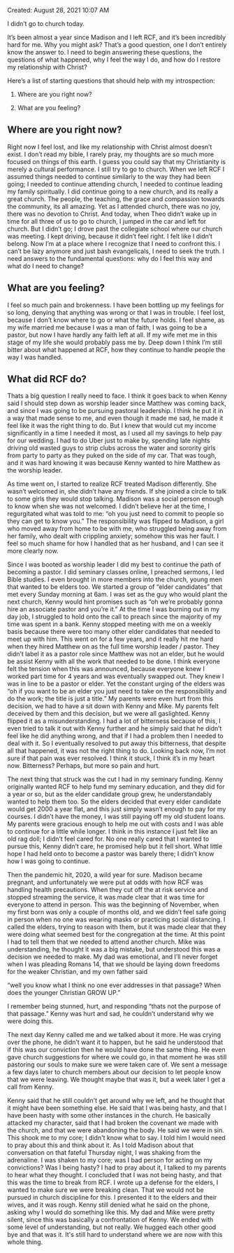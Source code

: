 
Created: August 28, 2021 10:07 AM

I didn’t go to church today.

It’s been almost a year since Madison and I left RCF, and it’s been incredibly hard for me. Why you might ask? That’s a good question, one I don’t entirely know the answer to. I need to begin answering these questions, the questions of what happened, why I feel the way I do, and how do I restore my relationship with Christ?

Here’s a list of starting questions that should help with my introspection:

1. Where are you right now?

2. What are you feeling?

## Where are you right now?

Right now I feel lost, and like my relationship with Christ almost doesn’t exist. I don’t read my bible, I rarely pray, my thoughts are so much more focused on things of this earth. I guess you could say that my Christianity is merely a cultural performance. I still try to go to church. When we left RCF I assumed things needed to continue similarly to the way they had been going; I needed to continue attending church, I needed to continue leading my family spiritually. I did continue going to a new church, and its really a great church. The people, the teaching, the grace and compassion towards the community, its all amazing. Yet as I attended church, there was no joy, there was no devotion to Christ. And today, when Theo didn’t wake up in time for all three of us to go to church, I jumped in the car and left for church. But I didn’t go; I drove past the collegiate school where our church was meeting. I kept driving, because it didn’t feel right. I felt like I didn’t belong. Now I’m at a place where I recognize that I need to confront this. I can’t be lazy anymore and just bash evangelicals, I need to seek the truth. I need answers to the fundamental questions: why do I feel this way and what do I need to change?

## What are you feeling?

I feel so much pain and brokenness. I have been bottling up my feelings for so long, denying that anything was wrong or that I was in trouble. I feel lost, because I don’t know where to go or what the future holds. I feel shame, as my wife married me because I was a man of faith, I was going to be a pastor, but now I have hardly any faith left at all. If my wife met me in this stage of my life she would probably pass me by. Deep down I think I’m still bitter about what happened at RCF, how they continue to handle people the way I was handled.

## What did RCF do?

Thats a big question I really need to face. I think it goes back to when Kenny said I should step down as worship leader since Matthew was coming back, and since I was going to be pursuing pastoral leadership. I think he put it in a way that made sense to me, and even though it made me sad, he made it feel like it was the right thing to do. But I knew that would cut my income significantly in a time I needed it most, as I used all my savings to help pay for our wedding. I had to do Uber just to make by, spending late nights driving old wasted guys to strip clubs across the water and sorority girls from party to party as they puked on the side of my car. That was tough, and it was hard knowing it was because Kenny wanted to hire Matthew as the worship leader.

As time went on, I started to realize RCF treated Madison differently. She wasn’t welcomed in, she didn’t have any friends. If she joined a circle to talk to some girls they would stop talking. Madison was a social person enough to know when she was not welcomed. I didn’t believe her at the time, I regurgitated what was told to me: “oh you just need to commit to people so they can get to know you.” The responsibility was flipped to Madison, a girl who moved away from home to be with me, who struggled being away from her family, who dealt with crippling anxiety; somehow this was her fault. I feel so much shame for how I handled that as her husband, and I can see it more clearly now.

Since I was booted as worship leader I did my best to continue the path of becoming a pastor. I did seminary classes online, I preached sermons, I led Bible studies. I even brought in more members into the church, young men that wanted to be elders too. We started a group of “elder candidates” that met every Sunday morning at 6am. I was set as the guy who would plant the next church, Kenny would hint promises such as “oh we’re probably gonna hire an associate pastor and you’re it.” At the time I was burning out in my day job, I struggled to hold onto the call to preach since the majority of my time was spent in a bank. Kenny stopped meeting with me on a weekly basis because there were too many other elder candidates that needed to meet up with him. This went on for a few years, and it really hit me hard when they hired Matthew on as the full time worship leader / pastor. They didn’t label it as a pastor role since Matthew was not an elder, but he would be assist Kenny with all the work that needed to be done. I think everyone felt the tension when this was announced, because everyone knew I worked part time for 4 years and was eventually swapped out. They knew I was in line to be a pastor or elder. Yet the constant urging of the elders was “oh if you want to be an elder you just need to take on the responsibility and do the work; the title is just a title.” My parents were even hurt from this decision, we had to have a sit down with Kenny and Mike. My parents felt deceived by them and this decision, but we were all gaslighted. Kenny flipped it as a misunderstanding. I had a lot of bitterness because of this, I even tried to talk it out with Kenny further and he simply said that he didn’t feel like he did anything wrong, and that if I had a problem then I needed to deal with it. So I eventually resolved to put away this bitterness, that despite all that happened, it was not the right thing to do. Looking back now, I’m not sure if that pain was ever resolved. I think it stuck, I think it’s in my heart now. Bitterness? Perhaps, but more so pain and hurt.

The next thing that struck was the cut I had in my seminary funding. Kenny originally wanted RCF to help fund my seminary education, and they did for a year or so, but as the elder candidate group grew, he understandably wanted to help them too. So the elders decided that every elder candidate would get 2000 a year flat, and this just simply wasn’t enough to pay for my courses. I didn’t have the money, I was still paying off my old student loans. My parents were gracious enough to help me out with costs and I was able to continue for a little while longer. I think in this instance I just felt like an old rag doll; I didn’t feel cared for. No one really cared that I wanted to pursue this, Kenny didn’t care, he promised help but it fell short. What little hope I had held onto to become a pastor was barely there; I didn’t know how I was going to continue.

Then the pandemic hit, 2020, a wild year for sure. Madison became pregnant, and unfortunately we were put at odds with how RCF was handling health precautions. When they cut off the at risk service and stopped streaming the service, it was made clear that it was time for everyone to attend in person. This was the beginning of November, when my first born was only a couple of months old, and we didn’t feel safe going in person when no one was wearing masks or practicing social distancing. I called the elders, trying to reason with them, but it was made clear that they were doing what seemed best for the congregation at the time. At this point I had to tell them that we needed to attend another church. Mike was understanding, he thought it was a big mistake, but understood this was a decision we needed to make. My dad was emotional, and I’ll never forget when I was pleading Romans 14, that we should be laying down freedoms for the weaker Christian, and my own father said

“well you know what I think no one ever addresses in that passage? When does the younger Christian GROW UP.”

I remember being stunned, hurt, and responding “thats not the purpose of that passage.” Kenny was hurt and sad, he couldn’t understand why we were doing this.

The next day Kenny called me and we talked about it more. He was crying over the phone, he didn’t want it to happen, but he said he understood that if this was our conviction then he would have done the same thing. He even gave church suggestions for where we could go, in that moment he was still pastoring our souls to make sure we were taken care of. We sent a message a few days later to church members about our decision to let people know that we were leaving. We thought maybe that was it, but a week later I get a call from Kenny.

Kenny said that he still couldn't get around why we left, and he thought that it might have been something else. He said that I was being hasty, and that I have been hasty with some other instances in the church. He basically attacked my character, said that I had broken the covenant we made with the church, and that we were abandoning the body. He said we were in sin. This shook me to my core; I didn't know what to say. I told him I would need to pray about this and think about it. As I told Madison about that conversation on that fateful Thursday night, I was shaking from the adrenaline. I was shaken to my core; was I bad person for acting on my convictions? Was I being hasty? I had to pray about it, I talked to my parents to hear what they thought. I concluded that I was not being hasty, and that this was the time to break from RCF. I wrote up a defense for the elders, I wanted to make sure we were breaking clean. That we would not be pursued in church discipline for this. I presented it to the elders and their wives, and it was rough. Kenny still denied what he said on the phone, asking why I would do something like this. My dad and Mike were pretty silent, since this was basically a confrontation of Kenny. We ended with some level of understanding, but not really. We hugged each other good bye and that was it. It's still hard to understand where we are now with this whole thing.
